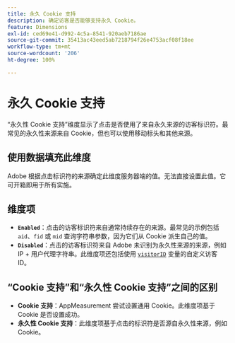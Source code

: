```yaml
---
title: 永久 Cookie 支持
description: 确定访客是否能够支持永久 Cookie。
feature: Dimensions
exl-id: ced69e41-d992-4c5a-8541-920aeb7186ae
source-git-commit: 35413ac43eed5ab7218794f26e4753acf08f18ee
workflow-type: tm+mt
source-wordcount: '206'
ht-degree: 100%

---
```


# 永久 Cookie 支持

“永久性 Cookie 支持”维度显示了点击是否使用了来自永久来源的访客标识符。最常见的永久性来源来自 Cookie，但也可以使用移动标头和其他来源。

## 使用数据填充此维度

Adobe 根据点击标识符的来源确定此维度服务器端的值。无法直接设置此值。它可开箱即用于所有实施。

## 维度项

* **`Enabled`**：点击的访客标识符来自通常持续存在的来源。最常见的示例包括 `aid`、`fid` 或 `mid` 查询字符串参数，因为它们从 Cookie 派生自己的值。
* **`Disabled`**：点击的访客标识符来自 Adobe 未识别为永久性来源的来源，例如 IP + 用户代理字符串。此维度项还包括使用 [`visitorID`](/help/implement/vars/config-vars/visitorid.md) 变量的自定义访客 ID。

## “Cookie 支持”和“永久性 Cookie 支持”之间的区别

* **Cookie 支持**：AppMeasurement 尝试设置通用 Cookie。此维度项基于 Cookie 是否设置成功。
* **永久性 Cookie 支持**：此维度项基于点击的标识符是否源自永久性来源，例如 Cookie。
